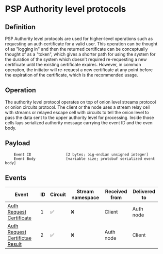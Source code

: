# PSP Authority level protocols

## Definition

PSP Authority level protocols are used for higher-level operations such as requesting an auth certificate for a valid user. This operation can be thought of as "logging in" and then the returned certificate can be conceptually thought of as a "token", which gives a shorter path for using the system for the duration of the system which doesn't required re-requesting a new certificate until the existing certificate expires. However, in common operation, the initiator will re-request a new certificate at any point before the expiration of the certificate, which is the recommended usage.

## Operation

The authority level protocol operates on top of onion level streams protocol or onion circuits protocol. The client or the node uses a stream relay cell with streams or relayed escape cell with circuits to tell the onion level to pass the data sent to the upper authority level for processing. Inside those cells lays serialized authority message carrying the event ID and the even body.

## Payload

        Event ID                [2 bytes; big-endian unsigned integer]
        Event Body              [variable size; protobuf serialized event body]

## Events

Event|ID|Circuit|Stream namespace|Received from|Delivered to
-----|--|---------------|----------------|-------------|------------
[Auth Request Certificate](authrequestcertificate.md)|1|:white_check_mark:|:x:|Client|Auth node
[Auth Request Certifictae Result](authrequestcertificateresult.md)|2|:white_check_mark:|:x:|Auth node|Client
